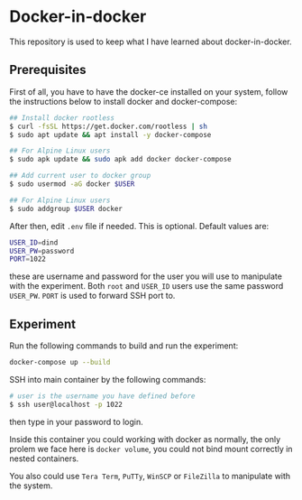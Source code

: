 # Docker-in-docker

This repository is used to keep what I have learned about docker-in-docker.

## Prerequisites

First of all, you have to have the docker-ce installed on your system, follow the instructions below to install docker and docker-compose:

```bash
## Install docker rootless
$ curl -fsSL https://get.docker.com/rootless | sh
$ sudo apt update && apt install -y docker-compose

## For Alpine Linux users
$ sudo apk update && sudo apk add docker docker-compose
```

```bash
## Add current user to docker group
$ sudo usermod -aG docker $USER

## For Alpine Linux users
$ sudo addgroup $USER docker
```

After then, edit `.env` file if needed. This is optional. Default values are:

```bash
USER_ID=dind
USER_PW=password
PORT=1022
```

these are username and password for the user you will use to manipulate with the experiment. Both `root` and `USER_ID` users use the same password `USER_PW`. `PORT` is used to forward SSH port to.

## Experiment

Run the following commands to build and run the experiment:

```bash
docker-compose up --build
```

SSH into main container by the following commands:

```bash
# user is the username you have defined before
$ ssh user@localhost -p 1022
```

then type in your password to login.

Inside this container you could working with docker as normally, the only prolem we face here is `docker volume`, you could not bind mount correctly in nested containers.

You also could use `Tera Term`, `PuTTy`, `WinSCP` or `FileZilla` to manipulate with the system.
